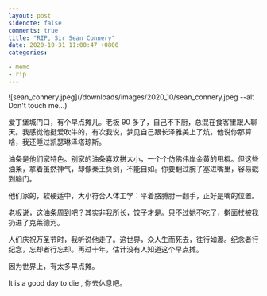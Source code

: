 ```yaml
---
layout: post
sidenote: false
comments: true
title: "RIP, Sir Sean Connery"
date: 2020-10-31 11:00:47 +0800
categories:

- memo
- rip
---
```


![sean_connery.jpeg](/downloads/images/2020_10/sean_connery.jpeg --alt Don't touch me...)

爱丁堡城门口，有个早点摊儿。老板 90 多了，自己不下厨，总混在食客里跟人聊天。我感觉他挺爱吹牛的，有次我说，梦见自己跟长泽雅美上了炕，他说你那算啥，我还睡过凯瑟琳泽塔琼斯。

油条是他们家特色。别家的油条喜欢拼大小，一个个仿佛伟岸金黄的甩棍。但这些油条，拿着虽然神气，却像秦王负剑，不能自如。你要翻过腕子塞进嘴里，容易戳到脑门。

他们家的，软硬适中，大小符合人体工学：平着胳膊肘一翻手，正好是嘴的位置。

老板说，这油条周到吧？其实非我所长，饺子才是。只不过她不吃了，擀面杖被我扔进了克莱德河。

人们庆祝万圣节时，我听说他走了。这世界，众人生而死去，往行如瀑。纪念者行纪念，忘却者行忘却。再过十年，估计没有人知道这个早点摊。

因为世界上，有太多早点摊。

It is a good day to die , 你去休息吧。
